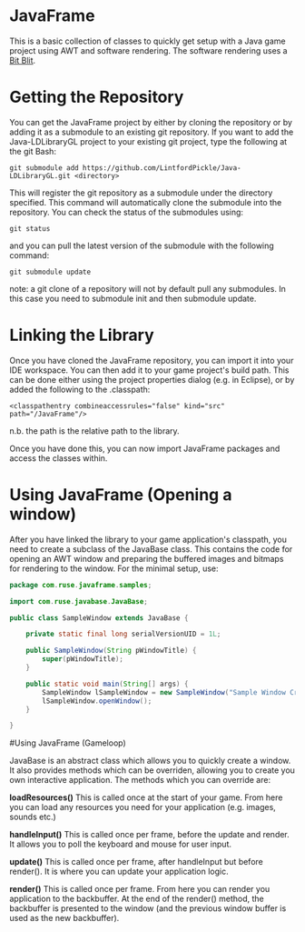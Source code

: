 # JavaFrame
This is a basic collection of classes to quickly get setup with a Java game project using AWT and software rendering. The software rendering uses a [Bit Blit](https://en.wikipedia.org/wiki/Bit_blit).

# Getting the Repository
You can get the JavaFrame project by either by cloning the repository or by adding it as a submodule to an existing git repository.
If you want to add the Java-LDLibraryGL project to your existing git project, type the following at the git Bash:

```
git submodule add https://github.com/LintfordPickle/Java-LDLibraryGL.git <directory>
```

This will register the git repository as a submodule under the directory specified. This command will automatically clone the submodule into the repository. You can check the status of the submodules using:

```
git status
```

and you can pull the latest version of the submodule with the following command:

```
git submodule update
```

note: a git clone of a repository will not by default pull any submodules. In this case you need to submodule init and then submodule update.

# Linking the Library
Once you have cloned the JavaFrame repository, you can import it into your IDE workspace. 
You can then add it to your game project's build path. This can be done either using the project properties dialog (e.g. in Eclipse), or by added the following to the .classpath:


```
<classpathentry combineaccessrules="false" kind="src" path="/JavaFrame"/>
```
n.b. the path is the relative path to the library.

Once you have done this, you can now import JavaFrame packages and access the classes within.

# Using JavaFrame (Opening a window)

After you have linked the library to your game application's classpath, you need to create a subclass of the JavaBase class. This contains the code for opening an AWT window and preparing the buffered images and bitmaps for rendering to the window. For the minimal setup, use:

```Java
package com.ruse.javaframe.samples;

import com.ruse.javabase.JavaBase;

public class SampleWindow extends JavaBase {

	private static final long serialVersionUID = 1L;

	public SampleWindow(String pWindowTitle) {
		super(pWindowTitle);
	}

	public static void main(String[] args) {
		SampleWindow lSampleWindow = new SampleWindow("Sample Window Creation");
		lSampleWindow.openWindow();
	}

}

```

#Using JavaFrame (Gameloop)

JavaBase is an abstract class which allows you to quickly create a window. It also provides methods which can be overriden, allowing you to create you own interactive application. The methods which you can override are:

**loadResources()** This is called once at the start of your game. From here you can load any resources you need for your application (e.g. images, sounds etc.)

**handleInput()** This is called once per frame, before the update and render. It allows you to poll the keyboard and mouse for user input.

**update()** This is called once per frame, after handleInput but before render(). It is where you can update your application logic.

**render()** This is called once per frame. From here you can render you application to the backbuffer. At the end of the render() method, the backbuffer is presented to the window (and the previous window buffer is used as the new backbuffer).




